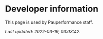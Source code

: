 <!-- This page is automatically generated by Myr: do not update it manually. Changes directly applied here will be lost. -->
# Developer information

This page is used by Pauperformance staff.

*Last updated: 2022-03-19, 03:03:42.*
